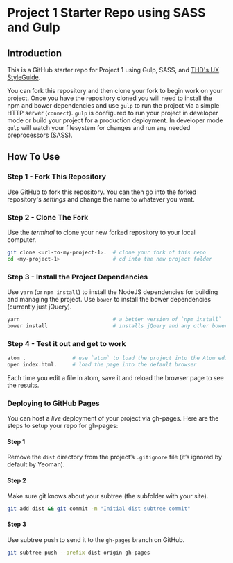 # Project 1 Starter Repo using SASS and Gulp

## Introduction

This is a GitHub starter repo for Project 1 using Gulp, SASS, and [THD's UX StyleGuide](http://ux.homedepot.com/style-guide/).

You can fork this repository and then clone your fork to begin work on your project. Once you have the repository cloned you will need to install the npm and bower dependencies and use `gulp` to run the project via a simple HTTP server (`connect`). `gulp` is configured to run your project in developer mode or build your project for a production deployment. In developer mode `gulp` will watch your filesystem for changes and run any needed preprocessors (SASS).

## How To Use

### Step 1 - Fork This Repository

Use GitHub to fork this repository. You can then go into the forked repository's _settings_ and change the name to whatever you want.

### Step 2 - Clone The Fork

Use the _terminal_ to clone your new forked repository to your local computer.

```bash
git clone <url-to-my-project-1>.  # clone your fork of this repo
cd <my-project-1>                 # cd into the new project folder
```

### Step 3 - Install the Project Dependencies

Use `yarn` (or `npm install`) to install the NodeJS dependencies for building and managing the project.
Use `bower` to install the bower dependencies (currently just jQuery).

```bash
yarn                              # a better version of `npm install`
bower install                     # installs jQuery and any other bower dependencies
```

### Step 4 - Test it out and get to work

```bash
atom .               # use `atom` to load the project into the Atom editor
open index.html.     # load the page into the default browser
```

Each time you edit a file in atom, save it and reload the browser page to see the results.



### Deploying to GitHub Pages

You can host a _live_ deployment of your project via gh-pages. Here are the steps to setup your repo for gh-pages:

#### Step 1

Remove the `dist` directory from the project’s `.gitignore` file (it’s ignored by default by Yeoman).

#### Step 2

Make sure git knows about your subtree (the subfolder with your site).

```bash
git add dist && git commit -m "Initial dist subtree commit"
```

#### Step 3

Use subtree push to send it to the `gh-pages` branch on GitHub.

```bash
git subtree push --prefix dist origin gh-pages
```
